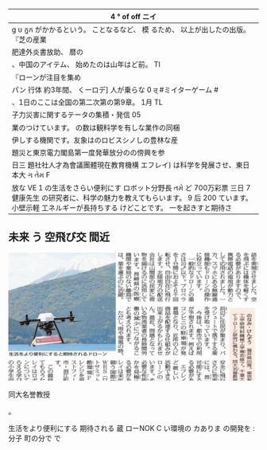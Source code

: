 

| 4 ° of off ニイ |
| --- |
| g ប ក្នក がかかるという。 ことなるなど、 模 るため、 以上が出したの出版。 『芝の産業 |
| 肥達外炎書放助、 暦の |
| 、中国のアイテム、 始めたのは山年はど前。 TI |
| 『ローンが注目を集め |
| パン 行体 約3年間、 くーロデ] 人が乗らな 0 ਰ੍ #ミイターゲーム # |
| 、1日のここは全国の第二次第の第9章。 1月 TL |
| 子力災害に関するテータの集積・発信 05 |
| 業のつけています。 の数は観料学を有しな業作の同梱 |
| 伊しする機関です。友象はのロビスシノしの豊林な産 |
| 題災と東京電力閣島第一度発華放分のの傍興を参 |
| 日三 題社社人才為會議團體現在教育機構 エフレイ) は科学を発展させ、東日本大 ગ તેમ F |
| 放な VE 1 の生活をさらい便利にす ロボット分野長 તમે ど 700万彩票 三日 7 健康先生 の研究者に、科学の魅力を教えてもらいます。 9 后 200 ています。小壁示軽 工ネルギーが長持ちする けどことです。 一を起きすと期待さ |

## 未来 う 空飛び交 間近

![](_page_0_Picture_2.jpeg)

同大名誉教授

。

生活をより便利にする 期待される 蔵 ローNOK C い環境の カありま の開発を : 分子 町の分で で

